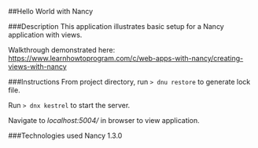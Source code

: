##Hello World with Nancy

###Description
This application illustrates basic setup for a Nancy application with views.

Walkthrough demonstrated here: https://www.learnhowtoprogram.com/c/web-apps-with-nancy/creating-views-with-nancy

###Instructions
From project directory, run `> dnu restore` to generate lock file.

Run `> dnx kestrel` to start the server.

Navigate to <em>localhost:5004/</em> in browser to view application.

###Technologies used
Nancy 1.3.0
